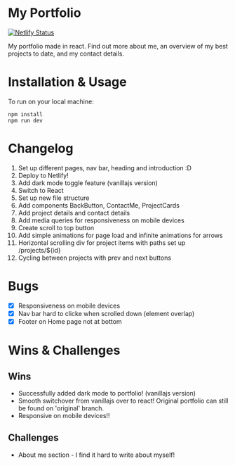 # My Portfolio

[![Netlify Status](https://api.netlify.com/api/v1/badges/286cf9ba-4749-4316-8fb1-050292679350/deploy-status)](https://app.netlify.com/sites/nat-portfolio/deploys)

My portfolio made in react. Find out more about me, an overview of my best projects to date, and my contact details. 

# Installation & Usage

To run on your local machine:

`npm install`   
`npm run dev`   

# Changelog
1. Set up different pages, nav bar, heading and introduction :D
2. Deploy to Netlify!
3. Add dark mode toggle feature (vanillajs version)
4. Switch to React
5. Set up new file structure
6. Add components BackButton, ContactMe, ProjectCards
8. Add project details and contact details
9. Add media queries for responsiveness on mobile devices
10. Create scroll to top button
11. Add simple animations for page load and infinite animations for arrows
12. Horizontal scrolling div for project items with paths set up /projects/${id}
13. Cycling between projects with prev and next buttons

# Bugs
- [x] Responsiveness on mobile devices
- [x] Nav bar hard to clicke when scrolled down (element overlap)
- [x] Footer on Home page not at bottom

# Wins & Challenges

## Wins
- Successfully added dark mode to portfolio! (vanillajs version)
- Smooth switchover from vanillajs over to react! Original portfolio can still be found on 'original' branch.  
- Responsive on mobile devices!!

## Challenges
- About me section - I find it hard to write about myself!   